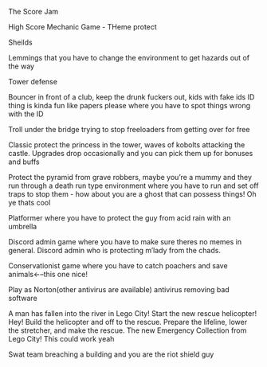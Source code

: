 The Score Jam

High Score Mechanic Game - THeme protect

Sheilds

Lemmings that you have to change the environment to get hazards out of the way

Tower defense

Bouncer in front of a club, keep the drunk fuckers out, kids with fake ids
ID thing is kinda fun like papers please where you have to spot things wrong with the ID


Troll under the bridge trying to stop freeloaders from getting over for free

Classic protect the princess in the tower, waves of kobolts attacking the castle. Upgrades drop occasionally and you can pick them up for bonuses and buffs

Protect the pyramid from grave robbers, maybe you’re a mummy and they run through a death run type environment where you have to run and set off traps to stop them - how about you are a ghost that can possess things! Oh ye thats cool

Platformer where you have to protect the guy from acid rain with an umbrella

Discord admin game where you have to make sure theres no memes in general. Discord admin who is protecting m’lady from the chads.

Conservationist game where you have to catch poachers and save animals←–this one nice! 

Play as Norton(other antivirus are available) antivirus removing bad software

A man has fallen into the river in Lego City! Start the new rescue helicopter! Hey! Build the helicopter and off to the rescue. Prepare the lifeline, lower the stretcher, and make the rescue. The new Emergency Collection from Lego City! This could work yeah

Swat team breaching a building and you are the riot shield guy
